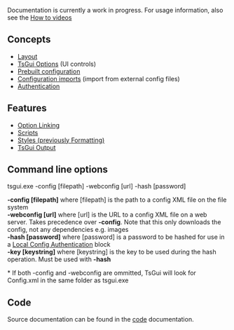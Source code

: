 Documentation is currently a work in progress. For usage information, also see the [How to videos](https://www.youtube.com/playlist?list=PLbymiOxRQJvIS6BGPJ6ggKaU90QheXgV8)



## Concepts

* [Layout](/documentation/Layout.md)
* [TsGui Options](/documentation/options/README.md) (UI controls)
* [Prebuilt configuration](/documentation/PrebuiltConfiguration.md)
* [Configuration imports](/documentation/ConfigImports.md) (import from external config files)
* [Authentication](/documentation/Authentication/README.md)

## Features
* [Option Linking](/documentation/features/OptionLinking.md)
* [Scripts](/documentation/features/Scripts.md)
* [Styles (previously Formatting)](/documentation/features/Styles.md)
* [TsGui Output](/documentation/features/TsGuiOutput.md)

## Command line options
tsgui.exe -config [filepath] -webconfig [url] -hash [password]

 **-config [filepath]** where [filepath] is the path to a config XML file on the file system<br>
 **-webconfig [url]** where [url] is the URL to a config XML file on a web server. Takes precedence over **-config**. Note that this only downloads the config, not any dependencies e.g. images<br>
 **-hash [password]** where [password] is a password to be hashed for use in a [Local Config Authentication](/documentation/Authentication/LocalConfigAuthentication.md) block<br>
 **-key [keystring]** where [keystring] is the key to be used during the hash operation. Must be used with **-hash**

 \* If both -config and -webconfig are ommitted, TsGui will look for Config.xml in the same folder as tsgui.exe


 ## Code

 Source documentation can be found in the [code](/documentation/code/README.md) documentation.